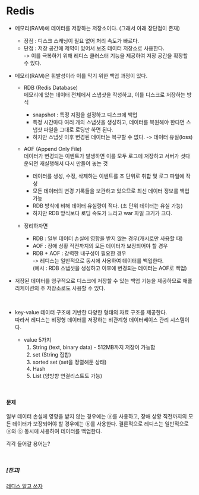 # Redis

- 메모리(RAM)에 데이터를 저장하는 저장소이다. (그래서 아래 장단점이 존재)  
    - 장점 : 디스크 스캐닝이 필요 없어 처리 속도가 빠르다.  
    - 단점 : 저장 공간에 제약이 있어서 보조 데이터 저장소로 사용한다.  
    -> 이를 극복하기 위해 레디스 클러스터 기능을 제공하여 저장 공간을 확장할 수 있다.

- 메모리(RAM)은 휘발성이라 이를 막기 위한 백업 과정이 있다.
    - RDB (Redis Database)  
    메모리에 있는 데이터 전체에서 스냅샷을 작성하고, 이를 디스크로 저장하는 방식
        - snapshot : 특정 지점을 설정하고 디스크에 백업
        - 특정 시간마다 여러 개의 스냅샷을 생성하고, 데이터를 복원해야 한다면 스냅샷 파일을 그대로 로딩만 하면 된다.
        - 하지만 스냅샷 이후 변경된 데이터는 복구할 수 없다. -> 데이터 유실(loss)

    - AOF (Append Only File)  
    데이터가 변경되는 이벤트가 발생하면 이를 모두 로그에 저장하고 서버가 셧다운되면 재실행해서 다시 만들어 놓는 것
        - 데이터를 생성, 수정, 삭제하는 이벤트를 초 단위로 취합 및 로그 파일에 작성
        - 모든 데이터의 변경 기록들을 보관하고 있으므로 최신 데이터 정보를 백업 가능
        - RDB 방식에 비해 데이터 유실량이 적다. (초 단위 데이터는 유실 가능)
        - 하지만 RDB 방식보다 로딩 속도가 느리고 war 파일 크기가 크다.

    - 정리하자면
        - RDB : 일부 데이터 손실에 영향을 받지 않는 경우(캐시로만 사용할 때)
        - AOF : 장애 상황 직전까지의 모든 데이터가 보장되어야 할 경우
        - RDB + AOF : 강력한 내구성이 필요한 경우  
        -> 레디스는 일반적으로 동시에 사용하여 데이터를 백업한다.  
        (예시 : RDB 스냅샷을 생성하고 이후에 변경되는 데이터는 AOF로 백업)

- 저장된 데이터를 영구적으로 디스크에 저장할 수 있는 백업 기능을 제공하므로 애플리케이션의 주 저장소로도 사용할 수 있다.

<br>

- key-value 데이터 구조에 기반한 다양한 형태의 자료 구조를 제공한다.  
따라서 레디스는 비정형 데이터를 저장하는 비관계형 데이터베이스 관리 시스템이다.

    - value 5가지  
        1) String (text, binary data) - 512MB까지 저장이 가능함
        2) set (String 집합)
        3) sorted set (set을 정렬해둔 상태)
        4) Hash
        5) List (양방향 연결리스트도 가능)

<br>

#### 문제
일부 데이터 손실에 영향을 받지 않는 경우에는 ⓐ를 사용하고, 장애 상황 직전까지의 모든 데이터가 보장되어야 할 경우에는 ⓑ를 사용한다. 결론적으로 레디스는 일반적으로 ⓐ와 ⓑ 동시에 사용하여 데이터를 백업한다.

각각 들어갈 용어는?

<br>

##### [참고]
[레디스 알고 쓰자](<https://velog.io/@banggeunho/%EB%A0%88%EB%94%94%EC%8A%A4Redis-%EC%95%8C%EA%B3%A0-%EC%93%B0%EC%9E%90.-%EC%A0%95%EC%9D%98-%EC%A0%80%EC%9E%A5%EB%B0%A9%EC%8B%9D-%EC%95%84%ED%82%A4%ED%85%8D%EC%B2%98-%EC%9E%90%EB%A3%8C%EA%B5%AC%EC%A1%B0-%EC%9C%A0%ED%9A%A8-%EA%B8%B0%EA%B0%84>)
